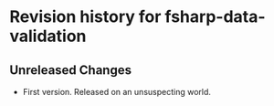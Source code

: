 # Revision history for fsharp-data-validation

## Unreleased Changes

* First version. Released on an unsuspecting world.
